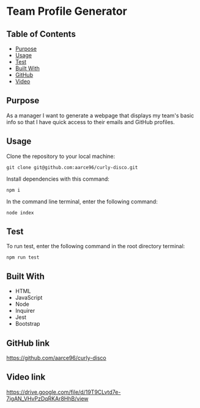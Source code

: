 # Team Profile Generator

## Table of Contents 

- [Purpose](#purpose)
- [Usage](#usage)
- [Test](#test)
- [Built With](#built-with)
- [GitHub](#github-link)
- [Video](#video-link)

## Purpose 

As a manager I want to generate a webpage that displays my team's basic info so that I have quick access to their emails and GitHub profiles.

## Usage

Clone the repository to your local machine:
```
git clone git@github.com:aarce96/curly-disco.git
```

Install dependencies with this command:
```
npm i
```
In the command line terminal, enter the following command:
```
node index
```

## Test 

To run test, enter the following command in the root directory terminal:

```
npm run test
```

## Built With

* HTML
* JavaScript
* Node
* Inquirer
* Jest 
* Bootstrap

## GitHub link

https://github.com/aarce96/curly-disco

## Video link
https://drive.google.com/file/d/19T9CLvtd7e-7igAN_VHvPzDqRKAr8HhB/view 